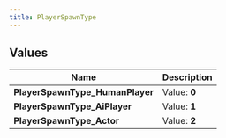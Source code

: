 ```yaml
---
title: PlayerSpawnType
---
```


## Values

| Name | Description |
| ---- | ----------- |
| **PlayerSpawnType\_HumanPlayer** | Value: **0** |
| **PlayerSpawnType\_AiPlayer** | Value: **1** |
| **PlayerSpawnType\_Actor** | Value: **2** |

